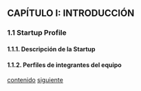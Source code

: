 ## CAPÍTULO I: INTRODUCCIÓN 

### 1.1 Startup Profile
#### 1.1.1. Descripción de la Startup
#### 1.1.2. Perfiles de integrantes del equipo

[contenido](../contenido.md) 
[siguiente](./1.2-solution-profile.md)
